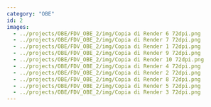 ```yaml
---
category: "OBE"
id: 2
images:
  - ../projects/OBE/FDV_OBE_2/img/Copia di Render 6 72dpi.png
  - ../projects/OBE/FDV_OBE_2/img/Copia di Render 7 72dpi.png
  - ../projects/OBE/FDV_OBE_2/img/Copia di Render 1 72dpi.png
  - ../projects/OBE/FDV_OBE_2/img/Copia di Render 9 72dpi.png
  - ../projects/OBE/FDV_OBE_2/img/Copia di Render 10 72dpi.png
  - ../projects/OBE/FDV_OBE_2/img/Copia di Render 4 72dpi.png
  - ../projects/OBE/FDV_OBE_2/img/Copia di Render 2 72dpi.png
  - ../projects/OBE/FDV_OBE_2/img/Copia di Render 8 72dpi.png
  - ../projects/OBE/FDV_OBE_2/img/Copia di Render 5 72dpi.png
  - ../projects/OBE/FDV_OBE_2/img/Copia di Render 3 72dpi.png
---
```

